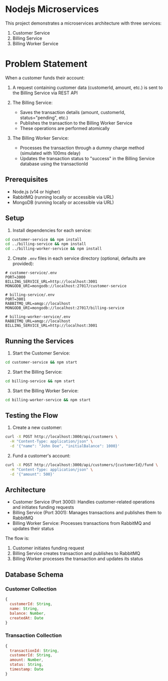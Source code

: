 # Nodejs Microservices

This project demonstrates a microservices architecture with three services:

1. Customer Service
2. Billing Service
3. Billing Worker Service

# Problem Statement

When a customer funds their account:

1. A request containing customer data (customerId, amount, etc.) is sent to the Billing Service via REST API
2. The Billing Service:

   - Saves the transaction details (amount, customerId, status="pending", etc.)
   - Publishes the transaction to the Billing Worker Service
   - These operations are performed atomically

3. The Billing Worker Service:
   - Processes the transaction through a dummy charge method (simulated with 100ms delay)
   - Updates the transaction status to "success" in the Billing Service database using the transactionId

## Prerequisites

- Node.js (v14 or higher)
- RabbitMQ (running locally or accessible via URL)
- MongoDB (running locally or accessible via URL)

## Setup

1. Install dependencies for each service:

```bash
cd customer-service && npm install
cd ../billing-service && npm install
cd ../billing-worker-service && npm install
```

2. Create `.env` files in each service directory (optional, defaults are provided):

```env
# customer-service/.env
PORT=3000
BILLING_SERVICE_URL=http://localhost:3001
MONGODB_URI=mongodb://localhost:27017/customer-service

# billing-service/.env
PORT=3001
RABBITMQ_URL=amqp://localhost
MONGODB_URI=mongodb://localhost:27017/billing-service

# billing-worker-service/.env
RABBITMQ_URL=amqp://localhost
BILLING_SERVICE_URL=http://localhost:3001
```

## Running the Services

1. Start the Customer Service:

```bash
cd customer-service && npm start
```

2. Start the Billing Service:

```bash
cd billing-service && npm start
```

3. Start the Billing Worker Service:

```bash
cd billing-worker-service && npm start
```

## Testing the Flow

1. Create a new customer:

```bash
curl -X POST http://localhost:3000/api/customers \
  -H "Content-Type: application/json" \
  -d '{"name": "John Doe", "initialBalance": 1000}'
```

2. Fund a customer's account:

```bash
curl -X POST http://localhost:3000/api/customers/{customerId}/fund \
  -H "Content-Type: application/json" \
  -d '{"amount": 500}'
```

## Architecture

- Customer Service (Port 3000): Handles customer-related operations and initiates funding requests
- Billing Service (Port 3001): Manages transactions and publishes them to RabbitMQ
- Billing Worker Service: Processes transactions from RabbitMQ and updates their status

The flow is:

1. Customer initiates funding request
2. Billing Service creates transaction and publishes to RabbitMQ
3. Billing Worker processes the transaction and updates its status

## Database Schema

### Customer Collection

```javascript
{
  customerId: String,
  name: String,
  balance: Number,
  createdAt: Date
}
```

### Transaction Collection

```javascript
{
  transactionId: String,
  customerId: String,
  amount: Number,
  status: String,
  timestamp: Date
}
```
